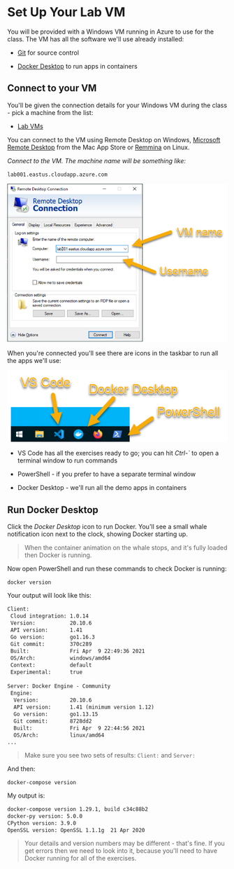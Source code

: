 # Set Up Your Lab VM

You will be provided with a Windows VM running in Azure to use for the class. The VM has all the software we'll use already installed:

- [Git](https://git-scm.com) for source control

- [Docker Desktop](https://www.docker.com/products/docker-desktop) to run apps in containers

## Connect to your VM

You'll be given the connection details for your Windows VM during the class - pick a machine from the list:

- [Lab VMs](/lab-vms.html)

You can connect to the VM using Remote Desktop on Windows, [Microsoft Remote Desktop](https://itunes.apple.com/us/app/microsoft-remote-desktop-8-0/id715768417) from the Mac App Store or [Remmina](https://github.com/FreeRDP/Remmina/wiki#for-end-users) on Linux.

_Connect to the VM. The machine name will be something like:_

```
lab001.eastus.cloudapp.azure.com
```

![](/img/setup-lab-rdp.png)

When you're connected you'll see there are icons in the taskbar to run all the apps we'll use:

![](/img/setup-lab-apps.png)

- VS Code has all the exercises ready to go; you can hit _Ctrl-`_ to open a terminal window to run commands

- PowerShell - if you prefer to have a separate terminal window

- Docker Desktop - we'll run all the demo apps in containers

## Run Docker Desktop

Click the _Docker Desktop_ icon to run Docker. You'll see a small whale notification icon next to the clock, showing Docker starting up.

> When the container animation on the whale stops, and it's fully loaded then Docker is running.

Now open PowerShell and run these commands to check Docker is running:

```
docker version
```

Your output will look like this:

```
Client:
 Cloud integration: 1.0.14
 Version:           20.10.6
 API version:       1.41
 Go version:        go1.16.3
 Git commit:        370c289
 Built:             Fri Apr  9 22:49:36 2021
 OS/Arch:           windows/amd64
 Context:           default
 Experimental:      true

Server: Docker Engine - Community
 Engine:
  Version:          20.10.6
  API version:      1.41 (minimum version 1.12)
  Go version:       go1.13.15
  Git commit:       8728dd2
  Built:            Fri Apr  9 22:44:56 2021
  OS/Arch:          linux/amd64
...
```

> Make sure you see two sets of results: `Client:` and `Server:`

And then:

```
docker-compose version
```

My output is:

```
docker-compose version 1.29.1, build c34c88b2
docker-py version: 5.0.0
CPython version: 3.9.0
OpenSSL version: OpenSSL 1.1.1g  21 Apr 2020
```

> Your details and version numbers may be different - that's fine. If you get errors then we need to look into it, because you'll need to have Docker running for all of the exercises.
